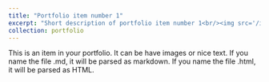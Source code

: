 ```yaml
---
title: "Portfolio item number 1"
excerpt: "Short description of portfolio item number 1<br/><img src='/images/DeviceHourPlot.png'>"
collection: portfolio
---
```


This is an item in your portfolio. It can be have images or nice text. If you name the file .md, it will be parsed as markdown. If you name the file .html, it will be parsed as HTML. 

